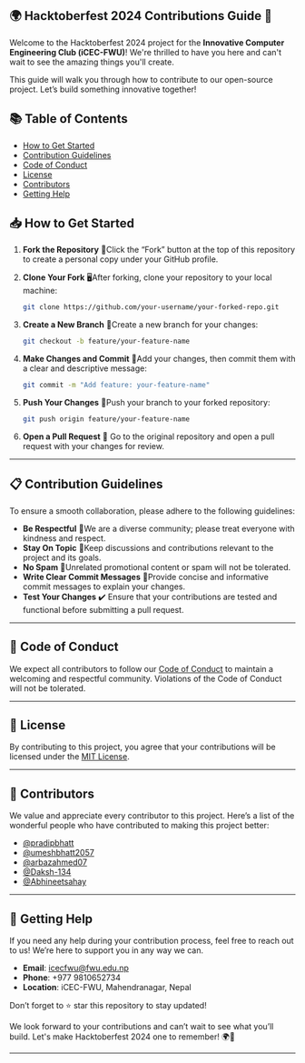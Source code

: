 ## 🌍 Hacktoberfest 2024 Contributions Guide 🚀

Welcome to the Hacktoberfest 2024 project for the **Innovative Computer Engineering Club (iCEC-FWU)**! We're thrilled to have you here and can't wait to see the amazing things you'll create. 

This guide will walk you through how to contribute to our open-source project. Let’s build something innovative together!

## 📚 Table of Contents

- [How to Get Started](#how-to-get-started)
- [Contribution Guidelines](#contribution-guidelines)
- [Code of Conduct]()
- [License](#license)
- [Contributors](#contributors)
- [Getting Help](#getting-help)

## 📥 How to Get Started

1. **Fork the Repository** 🍴Click the “Fork” button at the top of this repository to create a personal copy under your GitHub profile.
2. **Clone Your Fork** 🖥️After forking, clone your repository to your local machine:

   ```bash
   git clone https://github.com/your-username/your-forked-repo.git
   ```
3. **Create a New Branch** 🌿Create a new branch for your changes:

   ```bash
   git checkout -b feature/your-feature-name
   ```
4. **Make Changes and Commit** 📄Add your changes, then commit them with a clear and descriptive message:

   ```bash
   git commit -m "Add feature: your-feature-name"
   ```
5. **Push Your Changes** 🚀Push your branch to your forked repository:

   ```bash
   git push origin feature/your-feature-name
   ```
6. **Open a Pull Request** 🔀
   Go to the original repository and open a pull request with your changes for review.

---

## 📋 Contribution Guidelines

To ensure a smooth collaboration, please adhere to the following guidelines:

- **Be Respectful** 🙌We are a diverse community; please treat everyone with kindness and respect.
- **Stay On Topic** 🎯Keep discussions and contributions relevant to the project and its goals.
- **No Spam** 🚫Unrelated promotional content or spam will not be tolerated.
- **Write Clear Commit Messages** 📝Provide concise and informative commit messages to explain your changes.
- **Test Your Changes** ✔️
  Ensure that your contributions are tested and functional before submitting a pull request.

---

## 🌟 Code of Conduct

We expect all contributors to follow our [Code of Conduct](CODE_OF_CONDUCT.md) to maintain a welcoming and respectful community. Violations of the Code of Conduct will not be tolerated.

---

## 📜 License

By contributing to this project, you agree that your contributions will be licensed under the [MIT License](LICENSE).

---

## 👥 Contributors

We value and appreciate every contributor to this project. Here’s a list of the wonderful people who have contributed to making this project better:

- [@pradipbhatt](https://github.com/pradipbhatt)
- [@umeshbhatt2057](https://github.com/umeshbhatt2057)
- [@arbazahmed07](https://github.com/arbazahmed07)
- [@Daksh-134](https://github.com/Daksh-134)
- [@Abhineetsahay](https://github.com/Abhineetsahay)

---

## 🤗 Getting Help

If you need any help during your contribution process, feel free to reach out to us! We’re here to support you in any way we can.

- **Email**: icecfwu@fwu.edu.np
- **Phone**: +977 9810652734
- **Location**: iCEC-FWU, Mahendranagar, Nepal

Don’t forget to ⭐ star this repository to stay updated!

We look forward to your contributions and can’t wait to see what you’ll build. Let's make Hacktoberfest 2024 one to remember! 🌍💖

---
